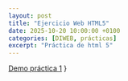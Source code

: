 ```yaml
---
layout: post
title: "Ejercicio Web HTML5"
date: 2025-10-20 10:00:00 +0100
categories: [DIWEB, prácticas]
excerpt: "Práctica de html 5"
---
```


[Demo práctica 1](/GitHub-Page-DIWEB/proyectos/Ejercicio-Web-HTML5/webCerveza.html)
}
